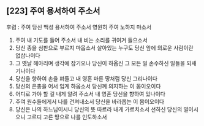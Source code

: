 ## [223] 주여 용서하여 주소서

후렴 : 주여 당신 백성 용서하여 주소서 영원히 주여 노하지 마소서  
1) 주여 내 기도를 들어 주소서 내 비는 소리를 귀여겨 들으소서  
2) 당신 종을 심판으로 부르지 마옵소서 살아있는 누구도 당신 앞에 의로운 사람이란 없삽나이다  
3) 그 옛날 헤아리며 생각에 잠기오나 당신이 하옵신 그 모든 일 손수하신 일들을 되새기나이다  
4) 당신을 향하여 손을 펴들고 내 영혼 마른 땅처럼 당신 그리나이다  
5) 당신의 은총을 어서 입게 하옵소서 당신께 의지하는 이 몸이오이다  
6) 어디로 가야 할 길 내게 알려 주소서 내 영혼 당신을 향하여 있나이다   
7) 주여 원수들에게서 나를 건져내소서 당신을 바라옵는 이 몸이오이다  
8) 당신은 나의 하느님이시니 당신의 뜻 따르라 내게 가르치소서 선하신 당신의 얼이시오니 고르디 고른 땅으로 나를 인도하소서
